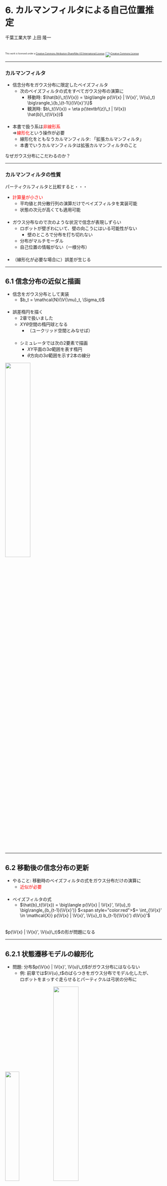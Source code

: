 $\newcommand{\V}[1]{\boldsymbol{#1}}$

# 6. カルマンフィルタによる自己位置推定

千葉工業大学 上田 隆一

<br />

<p style="font-size:50%">
This work is licensed under a <a rel="license" href="http://creativecommons.org/licenses/by-sa/4.0/">Creative Commons Attribution-ShareAlike 4.0 International License</a>.
<a rel="license" href="http://creativecommons.org/licenses/by-sa/4.0/">
<img alt="Creative Commons License" style="border-width:0" src="https://i.creativecommons.org/l/by-sa/4.0/88x31.png" /></a>
</p>

---

### カルマンフィルタ

* 信念分布をガウス分布に限定したベイズフィルタ
    * 次のベイズフィルタの式をすべてガウス分布の演算に
        * 移動時: $\hat{b}\_t(\V{x}) =  \big\langle p(\V{x} | \V{x}', \V{u}_t) \big\rangle_\{b_\{t-1\}(\V{x}')\}$ 
        * 観測時: $b\_t(\V{x}) = \eta p(\textbf{z}\_t | \V{x}) \hat{b}\_t(\V{x})$<br />　
* 本書で扱う系は<span style="color:red">非線形系</span><br />$\Longrightarrow$<span style="color:red">線形化</span>という操作が必要
    * 線形化をともなうカルマンフィルタ: 「拡張カルマンフィルタ」
    * 本書でいうカルマンフィルタは拡張カルマンフィルタのこと

なぜガウス分布にこだわるのか？

---

### カルマンフィルタの性質

パーティクルフィルタと比較すると・・・

* <span style="color:red">計算量が小さい</span>
    * 平均値と共分散行列の演算だけでベイズフィルタを実装可能
    * 状態の次元が高くても適用可能<br />　
* ガウス分布なので次のような状況で信念が表現しずらい
    * ロボットが壁ぎわにいて、壁の向こうにはいる可能性がない
        * 壁のところで分布を打ち切れない
    * 分布がマルチモーダル
    * 自己位置の情報がない（一様分布）<br />　
* （線形化が必要な場合に）誤差が生じる

---

## 6.1 信念分布の近似と描画

* 信念をガウス分布として実装
    * $b_t = \mathcal{N}(\V{\mu}_t, \Sigma_t)$<br />　
* 誤差楕円を描く
    * 2章で扱いました
    * $XY\theta$空間の楕円球となる
        * （ユークリッド空間とみなせば）<br />　
    * シミュレータでは次の2要素で描画
        * $XY$平面の$3\sigma$範囲を表す楕円
        * $\theta$方向の$3\sigma$範囲を示す2本の線分

<img width="40%" src="./figs/belief_ellipse.png" />

---

## 6.2 移動後の信念分布の更新

* やること: 移動時のベイズフィルタの式をガウス分布だけの演算に
    * <span style="color:red">近似が必要</span><br />　
* ベイズフィルタの式
    * $\hat{b}\_t(\V{x}) = \big\langle p(\V{x} | \V{x}', \V{u}\_t) \big\rangle\_{b\_{t-1}(\V{x}')} $<span style="color:red">$= \int\_{\V{x}' \in \mathcal{X}} p(\V{x} | \V{x}', \V{u}\_t) b\_{t-1}(\V{x}') d\V{x}'$</span><br />　

$p(\V{x} | \V{x}', \V{u}\_t)$の形が問題になる

---

## 6.2.1 状態遷移モデルの線形化

* 問題: 分布$p(\V{x} | \V{x}', \V{u}\_t)$がガウス分布にはならない
    * 例: 前章では$\V{u}_t$のばらつきをガウス分布でモデル化したが、<br />ロボットをまっすぐ走らせるとパーティクルは弓状の分布に

<img width="30%" src="./figs/simulated_on.png" />
<img width="40%" src="./figs/nonliner_motion.jpg" />

むりやりガウス分布に近似しましょう

---

### 近似の方法（状態遷移関数の線形化）

* 移動後の姿勢$\V{x}\_t$の分布がガウス分布になるように、<br />状態方程式を次のような形式に<span style="color:red">線形近似</span>
    * $\V{x}\_t = \V{f}(\V{x}\_{t-1}, \V{u}\_t')$ <span style="color:red">$\approx \V{f}(\V{x}\_{t-1}, \V{u}\_t) + A\_t (\V{u}\_t' - \V{u}\_t)$</span>
        * $\V{u}\_t, \V{u}'_t$: 制御指令と実際の制御
        * $A_t$: 後述

<img width="60%" src="./figs/motion_linerized.jpg" />

速度、角速度の誤差が等倍に広がる

---

### 行列$A_t$の意味

* $A\_t = \dfrac{\partial \V{f}}{\partial \V{u}}\Big|\_{\V{x}=\V{x}\_{t-1},\V{u}=\V{u}\_t}$
    * 近似した状態方程式（再掲）: $\V{x}\_t \approx \V{f}(\V{x}\_{t-1}, \V{u}\_t) + A\_t (\V{u}\_t' - \V{u}\_t)$<br />　
* 解釈
    * <span style="color:red">$\V{x} =\V{x}_{t-1}, \V{u} = \V{u}_t$において、$\V{u}$が少しずれると$\V{f}$がどれだけずれるかを計算したもの</span>
    * $A_t$に$\V{u}'_t - \V{u}$（速度・角速度の誤差）をかけることで、$\V{f}$のズレ（$=XY\theta$空間での$\V{x}_t$の誤差）が計算できる<br />　

---

### 行列$A_t$の計算

* 状態方程式
    * <span style="font-size:70%">$\\boldsymbol{f}(\\boldsymbol{x}, \\boldsymbol{u}) = \\begin{pmatrix} x \\\\ y \\\\ \\theta \\end{pmatrix} + \\begin{pmatrix} \\nu\\omega^{-1}\\left\\{\\sin( \\theta + \\omega \\Delta t ) - \\sin\\theta \\right\\} \\\\ \\nu\\omega^{-1}\\left\\{-\\cos( \\theta + \\omega \\Delta t ) + \\cos\\theta \\right\\} \\\\ \\omega \\Delta t \\end{pmatrix}$</span>
* 状態方程式の偏微分
    * <span style="font-size:70%">$\\dfrac{\\partial \\boldsymbol{f}}{\\partial \\boldsymbol{u}} = \\begin{pmatrix} \\partial f\_x/\\partial \\nu & \\partial f\_x/\\partial \\omega \\\\ \\partial f\_y/\\partial \\nu & \\partial f\_y/\\partial \\omega \\\\ \\partial f\_\\theta/\\partial \\nu & \\partial f\_\\theta/\\partial \\omega \\end{pmatrix} \\nonumber \\\\ \hspace{-5em} = \\begin{pmatrix} \\omega^{-1}\\left\\{\\sin( \\theta + \\omega \\Delta t ) - \\sin\\theta \\right\\} & -\\nu\\omega^{-2}\\left\\{\\sin( \\theta + \\omega \\Delta t ) - \\sin\\theta \\right\\} + \\nu\\omega^{-1}\\Delta t \\cos( \\theta + \\omega \\Delta t )  \\\\ \\omega^{-1}\\left\\{-\\cos( \\theta + \\omega \\Delta t ) + \\cos\\theta \\right\\} & -\\nu\\omega^{-2}\\left\\{-\\cos( \\theta + \\omega \\Delta t ) + \\cos\\theta \\right\\} + \\nu\\omega^{-1}\\Delta t\\sin( \\theta + \\omega \\Delta t ) \\\\ 0 & \\Delta t \\end{pmatrix}$</span>

これに$\boldsymbol{x} = \boldsymbol{x}\_{t-1}, \boldsymbol{u} = \boldsymbol{u}_t$を代入すると$A_t$となる

---

### 状態遷移モデルの近似

* 次にやること
    * $\V{x}\_t \approx \V{f}(\V{x}\_{t-1}, \V{u}\_t) + A\_t (\V{u}\_t' - \V{u}\_t)$について、$\V{x}_t$の分布を求める<br />　
* 分布の式
    * $\V{x}_t \sim \mathcal{N}(\V{x} | \V{\mu}_t , R_t)$
        * $\V{\mu}\_t = \V{f}(\V{x}\_{t-1}, \V{u}\_t)$
        * $R_t$は誤差項$A_t(\V{u}'_t - \V{u}_t)$のばらつきの共分散行列<br />　
* $R_t$の求め方
    * $\nu\omega$空間にある誤差$\V{u}'-\V{u}$の分布を$XY\theta$空間に$A_t$で写像

計算しましょう

---

### $R_t$の計算

* 手順
    1. 速度、角速度を$\boldsymbol{u}' \sim \mathcal{N}(\boldsymbol{u}, M_t)$でモデル化
        * $M\_t = \begin{pmatrix} \sigma^2\_{\nu\nu}|\nu\_t|/\Delta t + \sigma^2\_{\nu\omega}|\omega\_t|/\Delta t & 0 \\\\ 0 & \sigma^2\_{\omega\nu}|\nu\_t|/\Delta t + \sigma^2\_{\omega\omega}|\omega\_t|/\Delta t \end{pmatrix}$
        * $\sigma^2_{ab}$: 移動量$b$あたりの$a$の分散
        * <span style="color:red">これはMCLで使ったモデルと同じ</span>
        * $\V{u}$の空間ではガウス分布<br />　
    2. 共分散行列の定義から
        * $R\_t = \left\langle  (\V{x}\_t - \V{\mu}\_t) (\V{x}\_t - \V{\mu}\_t)^\top \right\rangle\_{\mathcal{N}(\V{u}, M\_t)}$<br />
        $= \left\langle A\_t (\V{u}'\_t - \V{u}\_t) \left\\{ A\_t (\V{u}'\_t - \V{u}\_t) \right\\}^\top \right\rangle\_{\mathcal{N}(\V{u}, M\_t)}$
        $= A\_t  \left\\{ \left\langle (\V{u}'\_t - \V{u}\_t) (\V{u}'\_t - \V{u}\_t)^\top \right\rangle\_{\mathcal{N}(\V{u}, M\_t)} \right\\} A\_t^\top$
	<span style="color:red">$ = A\_t M\_t A\_t^\top$</span>
            * 書籍（付録B.1.10）はもう少し回りくどい方法で計算しています。<br />書き直したい・・・
